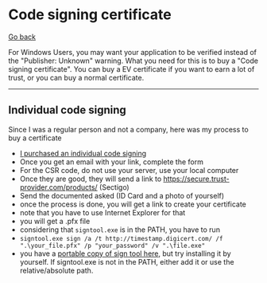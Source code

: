 # Code signing certificate

[Go back](..)

For Windows Users, you may want your application to be verified instead of the "Publisher: Unknown" warning. What you need for this is to buy a "Code signing certificate". You can buy a EV certificate if you want to earn a lot of trust, or you can buy a normal certificate.

<hr class="sl">

## Individual code signing

Since I was a regular person and not a company, here was my process to buy a certificate

* [I purchased an individual code signing](https://comodosslstore.com/code-signing/comodo-individual-code-signing-certificate)
* Once you get an email with your link, complete the form
* For the CSR code, do not use your server, use your local computer
* Once they are good, they will send a link to <https://secure.trust-provider.com/products/> (Sectigo)
* Send the documented asked (ID Card and a photo of yourself)
* once the process is done, you will get a link to create your certificate
* note that you have to use Internet Explorer for that
* you will get a .pfx file
* considering that ``signtool.exe`` is in the PATH, you have to run
* ``signtool.exe sign /a /t http://timestamp.digicert.com/ /f ".\your_file.pfx" /p "your_password" /v ".\file.exe"``
* you have a [portable copy of sign tool here](https://github.com/memorize-code/memorize-references/raw/main/special/business/signtool.exe), but try installing it by yourself. If signtool.exe is not in the PATH, either add it or use the relative/absolute path.
